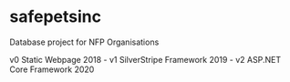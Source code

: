 # safepetsinc
Database project for NFP Organisations

v0 Static Webpage 2018 - 
v1 SilverStripe Framework 2019 - 
v2 ASP.NET Core Framework 2020


